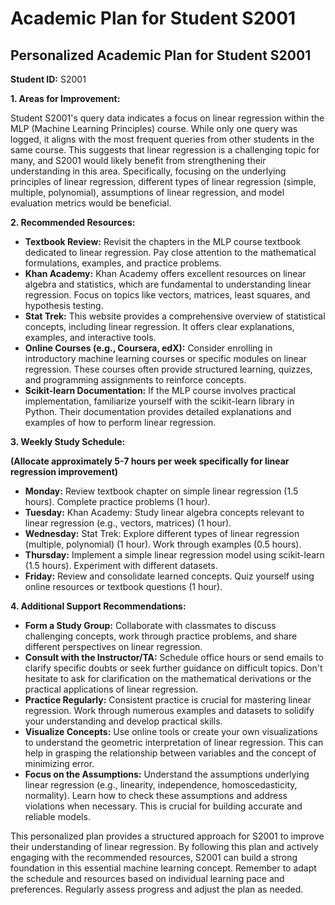 # Academic Plan for Student S2001

## Personalized Academic Plan for Student S2001

**Student ID:** S2001

**1. Areas for Improvement:**

Student S2001's query data indicates a focus on linear regression within the MLP (Machine Learning Principles) course.  While only one query was logged, it aligns with the most frequent queries from other students in the same course. This suggests that linear regression is a challenging topic for many, and S2001 would likely benefit from strengthening their understanding in this area.  Specifically, focusing on the underlying principles of linear regression, different types of linear regression (simple, multiple, polynomial), assumptions of linear regression, and model evaluation metrics would be beneficial.

**2. Recommended Resources:**

* **Textbook Review:** Revisit the chapters in the MLP course textbook dedicated to linear regression. Pay close attention to the mathematical formulations, examples, and practice problems.
* **Khan Academy:** Khan Academy offers excellent resources on linear algebra and statistics, which are fundamental to understanding linear regression.  Focus on topics like vectors, matrices, least squares, and hypothesis testing.  
* **Stat Trek:** This website provides a comprehensive overview of statistical concepts, including linear regression. It offers clear explanations, examples, and interactive tools.
* **Online Courses (e.g., Coursera, edX):** Consider enrolling in introductory machine learning courses or specific modules on linear regression. These courses often provide structured learning, quizzes, and programming assignments to reinforce concepts.
* **Scikit-learn Documentation:**  If the MLP course involves practical implementation, familiarize yourself with the scikit-learn library in Python.  Their documentation provides detailed explanations and examples of how to perform linear regression.

**3. Weekly Study Schedule:**

**(Allocate approximately 5-7 hours per week specifically for linear regression improvement)**

* **Monday:** Review textbook chapter on simple linear regression (1.5 hours). Complete practice problems (1 hour).
* **Tuesday:**  Khan Academy: Study linear algebra concepts relevant to linear regression (e.g., vectors, matrices) (1 hour).
* **Wednesday:**  Stat Trek: Explore different types of linear regression (multiple, polynomial) (1 hour).  Work through examples (0.5 hours).
* **Thursday:**  Implement a simple linear regression model using scikit-learn (1.5 hours). Experiment with different datasets.
* **Friday:** Review and consolidate learned concepts. Quiz yourself using online resources or textbook questions (1 hour).

**4. Additional Support Recommendations:**

* **Form a Study Group:** Collaborate with classmates to discuss challenging concepts, work through practice problems, and share different perspectives on linear regression.
* **Consult with the Instructor/TA:**  Schedule office hours or send emails to clarify specific doubts or seek further guidance on difficult topics. Don't hesitate to ask for clarification on the mathematical derivations or the practical applications of linear regression.
* **Practice Regularly:** Consistent practice is crucial for mastering linear regression.  Work through numerous examples and datasets to solidify your understanding and develop practical skills.
* **Visualize Concepts:** Use online tools or create your own visualizations to understand the geometric interpretation of linear regression. This can help in grasping the relationship between variables and the concept of minimizing error.
* **Focus on the Assumptions:** Understand the assumptions underlying linear regression (e.g., linearity, independence, homoscedasticity, normality).  Learn how to check these assumptions and address violations when necessary.  This is crucial for building accurate and reliable models.


This personalized plan provides a structured approach for S2001 to improve their understanding of linear regression. By following this plan and actively engaging with the recommended resources, S2001 can build a strong foundation in this essential machine learning concept. Remember to adapt the schedule and resources based on individual learning pace and preferences.  Regularly assess progress and adjust the plan as needed.